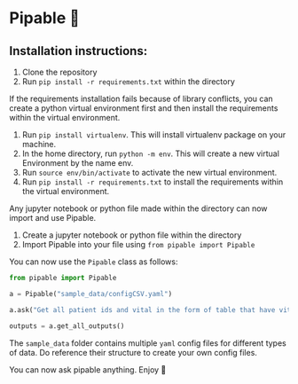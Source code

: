 # Pipable 🧪

## Installation instructions:

1) Clone the repository
2) Run `pip install -r requirements.txt` within the directory

If the requirements installation fails because of library conflicts, you can create a python virtual environment first and then install the requirements within the virtual environment. 

1) Run `pip install virtualenv`. This will install virtualenv package on your machine.
2) In the home directory, run `python -m env`. This will create a new virtual Environment by the name env.
3) Run `source env/bin/activate` to activate the new virtual environment.
4) Run `pip install -r requirements.txt` to install the requirements within the virtual environment.

Any jupyter notebook or python file made within the directory can now import and use Pipable.

1) Create a jupyter notebook or python file within the directory
2) Import Pipable into your file using `from pipable import Pipable`

You can now use the `Pipable` class as follows:

```python
from pipable import Pipable

a = Pipable("sample_data/configCSV.yaml")

a.ask("Get all patient ids and vital in the form of table that have vitals as Heart Rate and value between 100 to 150 between march to april 2023")

outputs = a.get_all_outputs()

```

The `sample_data` folder contains multiple `yaml` config files for different types of data. Do reference their structure to create your own config files.

You can now ask pipable anything. Enjoy 🥳
